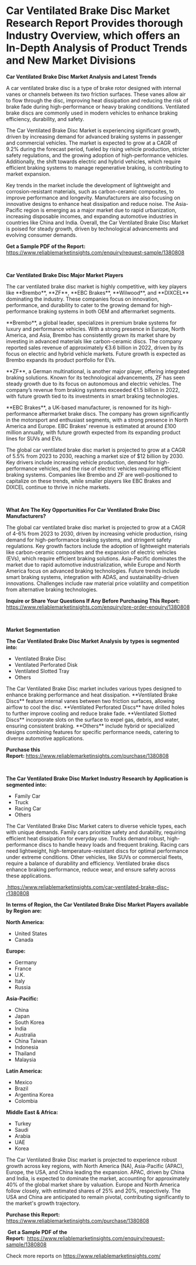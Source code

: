 <p><h1>Car Ventilated Brake Disc Market Research Report Provides thorough Industry Overview, which offers an In-Depth Analysis of Product Trends and New Market Divisions</h1></p><p><strong>Car Ventilated Brake Disc Market Analysis and Latest Trends</strong></p>
<p><p>A car ventilated brake disc is a type of brake rotor designed with internal vanes or channels between its two friction surfaces. These vanes allow air to flow through the disc, improving heat dissipation and reducing the risk of brake fade during high-performance or heavy braking conditions. Ventilated brake discs are commonly used in modern vehicles to enhance braking efficiency, durability, and safety.</p><p>The Car Ventilated Brake Disc Market is experiencing significant growth, driven by increasing demand for advanced braking systems in passenger and commercial vehicles. The market is expected to grow at a CAGR of 9.2% during the forecast period, fueled by rising vehicle production, stricter safety regulations, and the growing adoption of high-performance vehicles. Additionally, the shift towards electric and hybrid vehicles, which require efficient braking systems to manage regenerative braking, is contributing to market expansion.</p><p>Key trends in the market include the development of lightweight and corrosion-resistant materials, such as carbon-ceramic composites, to improve performance and longevity. Manufacturers are also focusing on innovative designs to enhance heat dissipation and reduce noise. The Asia-Pacific region is emerging as a major market due to rapid urbanization, increasing disposable incomes, and expanding automotive industries in countries like China and India. Overall, the Car Ventilated Brake Disc Market is poised for steady growth, driven by technological advancements and evolving consumer demands.</p></p>
<p><strong>Get a Sample PDF of the Report:&nbsp;</strong> <a href="https://www.reliablemarketinsights.com/enquiry/request-sample/1380808?utm_campaign=2010&utm_medium=2&utm_source=Github&utm_content=ia&utm_term=23012025&utm_id=car-ventilated-brake-disc">https://www.reliablemarketinsights.com/enquiry/request-sample/1380808</a></p>
<p>&nbsp;</p>
<p><strong>Car Ventilated Brake Disc Major Market Players</strong></p>
<p><p>The car ventilated brake disc market is highly competitive, with key players like **Brembo**, **ZF**, **EBC Brakes**, **Wilwood**, and **DIXCEL** dominating the industry. These companies focus on innovation, performance, and durability to cater to the growing demand for high-performance braking systems in both OEM and aftermarket segments.</p><p>**Brembo**, a global leader, specializes in premium brake systems for luxury and performance vehicles. With a strong presence in Europe, North America, and Asia, Brembo has consistently grown its market share by investing in advanced materials like carbon-ceramic discs. The company reported sales revenue of approximately €3.6 billion in 2022, driven by its focus on electric and hybrid vehicle markets. Future growth is expected as Brembo expands its product portfolio for EVs.</p><p>**ZF**, a German multinational, is another major player, offering integrated braking solutions. Known for its technological advancements, ZF has seen steady growth due to its focus on autonomous and electric vehicles. The company’s revenue from braking systems exceeded €1.5 billion in 2022, with future growth tied to its investments in smart braking technologies.</p><p>**EBC Brakes**, a UK-based manufacturer, is renowned for its high-performance aftermarket brake discs. The company has grown significantly in the motorsport and enthusiast segments, with a strong presence in North America and Europe. EBC Brakes’ revenue is estimated at around £100 million annually, with future growth expected from its expanding product lines for SUVs and EVs.</p><p>The global car ventilated brake disc market is projected to grow at a CAGR of 5.5% from 2023 to 2030, reaching a market size of $12 billion by 2030. Key drivers include increasing vehicle production, demand for high-performance vehicles, and the rise of electric vehicles requiring efficient braking systems. Companies like Brembo and ZF are well-positioned to capitalize on these trends, while smaller players like EBC Brakes and DIXCEL continue to thrive in niche markets.</p></p>
<p>&nbsp;</p>
<p><strong>What Are The Key Opportunities For Car Ventilated Brake Disc Manufacturers?</strong></p>
<p><p>The global car ventilated brake disc market is projected to grow at a CAGR of 4-6% from 2023 to 2030, driven by increasing vehicle production, rising demand for high-performance braking systems, and stringent safety regulations. Key growth factors include the adoption of lightweight materials like carbon-ceramic composites and the expansion of electric vehicles (EVs), which require efficient braking solutions. Asia-Pacific dominates the market due to rapid automotive industrialization, while Europe and North America focus on advanced braking technologies. Future trends include smart braking systems, integration with ADAS, and sustainability-driven innovations. Challenges include raw material price volatility and competition from alternative braking technologies.</p></p>
<p><strong>Inquire or Share Your Questions If Any Before Purchasing This Report:</strong> <a href="https://www.reliablemarketinsights.com/enquiry/pre-order-enquiry/1380808?utm_campaign=2010&utm_medium=2&utm_source=Github&utm_content=ia&utm_term=23012025&utm_id=car-ventilated-brake-disc">https://www.reliablemarketinsights.com/enquiry/pre-order-enquiry/1380808</a></p>
<p>&nbsp;</p>
<p><strong>Market Segmentation</strong></p>
<p><strong>The Car Ventilated Brake Disc Market Analysis by types is segmented into:</strong></p>
<p><ul><li>Ventilated Brake Disc</li><li>Ventilated Perforated Disk</li><li>Ventilated Slotted Tray</li><li>Others</li></ul></p>
<p><p>The Car Ventilated Brake Disc market includes various types designed to enhance braking performance and heat dissipation. **Ventilated Brake Discs** feature internal vanes between two friction surfaces, allowing airflow to cool the disc. **Ventilated Perforated Discs** have drilled holes to further improve cooling and reduce brake fade. **Ventilated Slotted Discs** incorporate slots on the surface to expel gas, debris, and water, ensuring consistent braking. **Others** include hybrid or specialized designs combining features for specific performance needs, catering to diverse automotive applications.</p></p>
<p><strong>Purchase this Report:&nbsp;</strong><a href="https://www.reliablemarketinsights.com/purchase/1380808?utm_campaign=2010&utm_medium=2&utm_source=Github&utm_content=ia&utm_term=23012025&utm_id=car-ventilated-brake-disc">https://www.reliablemarketinsights.com/purchase/1380808</a></p>
<p>&nbsp;</p>
<p><strong>The Car Ventilated Brake Disc Market Industry Research by Application is segmented into:</strong></p>
<p><ul><li>Family Car</li><li>Truck</li><li>Racing Car</li><li>Others</li></ul></p>
<p><p>The Car Ventilated Brake Disc Market caters to diverse vehicle types, each with unique demands. Family cars prioritize safety and durability, requiring efficient heat dissipation for everyday use. Trucks demand robust, high-performance discs to handle heavy loads and frequent braking. Racing cars need lightweight, high-temperature-resistant discs for optimal performance under extreme conditions. Other vehicles, like SUVs or commercial fleets, require a balance of durability and efficiency. Ventilated brake discs enhance braking performance, reduce wear, and ensure safety across these applications.</p></p>
<p><a href="https://www.reliablemarketinsights.com/car-ventilated-brake-disc-r1380808?utm_campaign=2010&utm_medium=2&utm_source=Github&utm_content=ia&utm_term=23012025&utm_id=car-ventilated-brake-disc">&nbsp;https://www.reliablemarketinsights.com/car-ventilated-brake-disc-r1380808</a></p>
<p><strong>In terms of Region, the Car Ventilated Brake Disc Market Players available by Region are:</strong></p>
<p>
    <p> <strong> North America: </strong>
        <ul>
            <li>United States</li>
            <li>Canada</li>
        </ul>
        </p> 
    <p> <strong> Europe: </strong>
        <ul>
            <li>Germany</li>
            <li>France</li>
            <li>U.K.</li>
            <li>Italy</li>
            <li>Russia</li>
        </ul>
        </p> 
    <p> <strong> Asia-Pacific: </strong>
        <ul>
            <li>China</li>
            <li>Japan</li>
            <li>South Korea</li>
            <li>India</li>
            <li>Australia</li>
            <li>China Taiwan</li>
            <li>Indonesia</li>
            <li>Thailand</li>
            <li>Malaysia</li>
        </ul>
        </p> 
    <p> <strong> Latin America: </strong>
        <ul>
            <li>Mexico</li>
            <li>Brazil</li>
            <li>Argentina Korea</li>
            <li>Colombia</li>
        </ul>
        </p> 
    <p> <strong> Middle East & Africa: </strong>
        <ul>
            <li>Turkey</li>
            <li>Saudi</li>
            <li>Arabia</li>
            <li>UAE</li>
            <li>Korea</li>
        </ul>
    </p>
    </p>
<p><p>The Car Ventilated Brake Disc market is projected to experience robust growth across key regions, with North America (NA), Asia-Pacific (APAC), Europe, the USA, and China leading the expansion. APAC, driven by China and India, is expected to dominate the market, accounting for approximately 40% of the global market share by valuation. Europe and North America follow closely, with estimated shares of 25% and 20%, respectively. The USA and China are anticipated to remain pivotal, contributing significantly to the market's growth trajectory.</p></p>
<p><strong>Purchase this Report: </strong><a href="https://www.reliablemarketinsights.com/purchase/1380808?utm_campaign=2010&utm_medium=2&utm_source=Github&utm_content=ia&utm_term=23012025&utm_id=car-ventilated-brake-disc">https://www.reliablemarketinsights.com/purchase/1380808</a></p>
<p>&nbsp;<strong>Get a Sample PDF of the Report:&nbsp;&nbsp;</strong><a href="https://www.reliablemarketinsights.com/enquiry/request-sample/1380808?utm_campaign=2010&utm_medium=2&utm_source=Github&utm_content=ia&utm_term=23012025&utm_id=car-ventilated-brake-disc">https://www.reliablemarketinsights.com/enquiry/request-sample/1380808</a></p>
<p><strong></strong></p>
<p>Check more reports on <a href="https://www.reliablemarketinsights.com/?utm_campaign=2010&utm_medium=2&utm_source=Github&utm_content=ia&utm_term=23012025&utm_id=car-ventilated-brake-disc">https://www.reliablemarketinsights.com/</a></p>